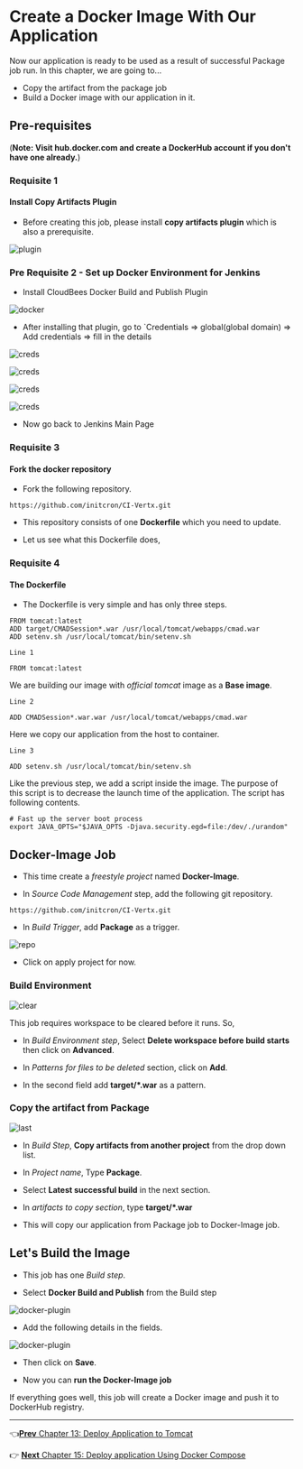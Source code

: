 # Create a Docker Image With Our Application

Now our application is ready to be used as a result of successful Package job run. In this chapter, we are going to...

* Copy the artifact from the package job  
* Build a Docker image with our application in it.

## Pre-requisites
(**Note: Visit hub.docker.com and create a DockerHub account if you don't have one already.**)

### Requisite 1

#### Install Copy Artifacts Plugin

* Before creating this job, please install **copy artifacts plugin** which is also a prerequisite.

![plugin](images/docker-image/plugin.jpg)

### Pre Requisite 2 - Set up Docker Environment for Jenkins

* Install CloudBees Docker Build and Publish Plugin

![docker](images/docker-image/docker.jpg)

* After installing that plugin, go to `Credentials => global(global domain) => Add credentials => fill in the details

![creds](images/docker-image/cred1.jpg)

![creds](images/docker-image/cred2.jpg)

![creds](images/docker-image/cred3.jpg)

![creds](images/docker-image/creds4.jpg)

* Now go back to Jenkins Main Page

### Requisite 3

#### Fork the docker repository

* Fork the following repository.

```
https://github.com/initcron/CI-Vertx.git
```

* This repository consists of one **Dockerfile** which you need to update.

* Let us see what this Dockerfile does,

### Requisite 4

#### The Dockerfile

* The Dockerfile is very simple and has only three steps.

```
FROM tomcat:latest
ADD target/CMADSession*.war /usr/local/tomcat/webapps/cmad.war
ADD setenv.sh /usr/local/tomcat/bin/setenv.sh
```

`Line 1`

```
FROM tomcat:latest
```

We are building our image with *official tomcat* image as a **Base image**.

`Line 2`

```
ADD CMADSession*.war.war /usr/local/tomcat/webapps/cmad.war
```

Here we copy our application from the host to container.

`Line 3`

```
ADD setenv.sh /usr/local/tomcat/bin/setenv.sh
```

Like the previous step, we add a script inside the image. The purpose of this script is to decrease the launch time of the application. The script has following contents.


```
# Fast up the server boot process
export JAVA_OPTS="$JAVA_OPTS -Djava.security.egd=file:/dev/./urandom"
```



## Docker-Image Job

* This time create a *freestyle project* named **Docker-Image**.

* In *Source Code Management* step, add the following git repository.

```
https://github.com/initcron/CI-Vertx.git
```

* In *Build Trigger*, add **Package** as a trigger.

![repo](images/docker-image/repo.jpg)

* Click on apply project for now.

### Build Environment

![clear](images/docker-image/clear.jpg)

This job requires workspace to be cleared before it runs. So,

* In *Build Environment step*, Select **Delete workspace before build starts** then click on **Advanced**.

* In *Patterns for files to be deleted* section, click on **Add**.

* In the second field add **target/*.war** as a pattern.

### Copy the artifact from Package

![last](images/docker-image/last1.jpg)

* In *Build Step*, **Copy artifacts from another project** from the drop down list.

* In *Project name*, Type **Package**.

* Select **Latest successful build** in the next section.

* In *artifacts to copy section*, type **target/*.war**

* This will copy our application from Package job to Docker-Image job.


## Let's Build the Image

* This job has one *Build step*.

* Select **Docker Build and Publish** from the Build step

![docker-plugin](images/docker-image/docker-plugin.jpg)

* Add the following details in the fields.

![docker-plugin](images/docker-image/docker-plugin2.jpg)

* Then click on **Save**.

* Now you can **run the Docker-Image job**

If everything goes well, this job will create a Docker image and push it to DockerHub registry.


----
:point_left:[**Prev** Chapter 13: Deploy Application to Tomcat](https://github.com/schoolofdevops/learn-jenkins/blob/master/continuous-delivery/chapters/130_deploy_to_tomcat.md)

:point_right: [**Next** Chapter 15: Deploy application Using Docker Compose ](https://github.com/schoolofdevops/learn-jenkins/blob/master/continuous-delivery/chapters/150_Deploy_with_Docker_compose.md)
